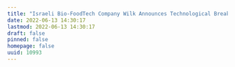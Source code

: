 ```yaml
---
title: "Israeli Bio-FoodTech Company Wilk Announces Technological Breakthrough: Human Lactoferrin Proteins Successfully Produced in Laboratory Setting"
date: 2022-06-13 14:30:17
lastmod: 2022-06-13 14:30:17
draft: false
pinned: false
homepage: false
uuid: 10993
---
```

